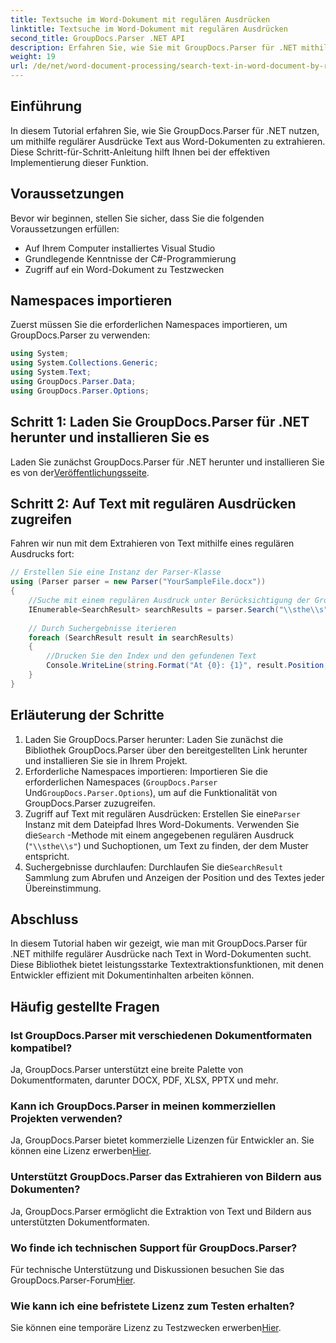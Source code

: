 ```yaml
---
title: Textsuche im Word-Dokument mit regulären Ausdrücken
linktitle: Textsuche im Word-Dokument mit regulären Ausdrücken
second_title: GroupDocs.Parser .NET API
description: Erfahren Sie, wie Sie mit GroupDocs.Parser für .NET mithilfe regulärer Ausdrücke nach Text in Word-Dokumenten suchen. Extrahieren Sie effizient spezifischen Inhalt.
weight: 19
url: /de/net/word-document-processing/search-text-in-word-document-by-regular-expression/
---
```

## Einführung
In diesem Tutorial erfahren Sie, wie Sie GroupDocs.Parser für .NET nutzen, um mithilfe regulärer Ausdrücke Text aus Word-Dokumenten zu extrahieren. Diese Schritt-für-Schritt-Anleitung hilft Ihnen bei der effektiven Implementierung dieser Funktion.
## Voraussetzungen
Bevor wir beginnen, stellen Sie sicher, dass Sie die folgenden Voraussetzungen erfüllen:
- Auf Ihrem Computer installiertes Visual Studio
- Grundlegende Kenntnisse der C#-Programmierung
- Zugriff auf ein Word-Dokument zu Testzwecken

## Namespaces importieren
Zuerst müssen Sie die erforderlichen Namespaces importieren, um GroupDocs.Parser zu verwenden:
```csharp
using System;
using System.Collections.Generic;
using System.Text;
using GroupDocs.Parser.Data;
using GroupDocs.Parser.Options;
```
## Schritt 1: Laden Sie GroupDocs.Parser für .NET herunter und installieren Sie es
 Laden Sie zunächst GroupDocs.Parser für .NET herunter und installieren Sie es von der[Veröffentlichungsseite](https://releases.groupdocs.com/parser/net/).
## Schritt 2: Auf Text mit regulären Ausdrücken zugreifen
Fahren wir nun mit dem Extrahieren von Text mithilfe eines regulären Ausdrucks fort:
```csharp
// Erstellen Sie eine Instanz der Parser-Klasse
using (Parser parser = new Parser("YourSampleFile.docx"))
{
    //Suche mit einem regulären Ausdruck unter Berücksichtigung der Groß-/Kleinschreibung
    IEnumerable<SearchResult> searchResults = parser.Search("\\sthe\\s", new SearchOptions(true, false, true));
    
    // Durch Suchergebnisse iterieren
    foreach (SearchResult result in searchResults)
    {
        //Drucken Sie den Index und den gefundenen Text
        Console.WriteLine(string.Format("At {0}: {1}", result.Position, result.Text));
    }
}
```
## Erläuterung der Schritte
1. Laden Sie GroupDocs.Parser herunter: Laden Sie zunächst die Bibliothek GroupDocs.Parser über den bereitgestellten Link herunter und installieren Sie sie in Ihrem Projekt.
2. Erforderliche Namespaces importieren: Importieren Sie die erforderlichen Namespaces (`GroupDocs.Parser` Und`GroupDocs.Parser.Options`), um auf die Funktionalität von GroupDocs.Parser zuzugreifen.
3.  Zugriff auf Text mit regulären Ausdrücken: Erstellen Sie eine`Parser` Instanz mit dem Dateipfad Ihres Word-Dokuments. Verwenden Sie die`Search` -Methode mit einem angegebenen regulären Ausdruck (`"\\sthe\\s"`) und Suchoptionen, um Text zu finden, der dem Muster entspricht.
4.  Suchergebnisse durchlaufen: Durchlaufen Sie die`SearchResult` Sammlung zum Abrufen und Anzeigen der Position und des Textes jeder Übereinstimmung.

## Abschluss
In diesem Tutorial haben wir gezeigt, wie man mit GroupDocs.Parser für .NET mithilfe regulärer Ausdrücke nach Text in Word-Dokumenten sucht. Diese Bibliothek bietet leistungsstarke Textextraktionsfunktionen, mit denen Entwickler effizient mit Dokumentinhalten arbeiten können.

## Häufig gestellte Fragen
### Ist GroupDocs.Parser mit verschiedenen Dokumentformaten kompatibel?
Ja, GroupDocs.Parser unterstützt eine breite Palette von Dokumentformaten, darunter DOCX, PDF, XLSX, PPTX und mehr.
### Kann ich GroupDocs.Parser in meinen kommerziellen Projekten verwenden?
 Ja, GroupDocs.Parser bietet kommerzielle Lizenzen für Entwickler an. Sie können eine Lizenz erwerben[Hier](https://purchase.groupdocs.com/buy).
### Unterstützt GroupDocs.Parser das Extrahieren von Bildern aus Dokumenten?
Ja, GroupDocs.Parser ermöglicht die Extraktion von Text und Bildern aus unterstützten Dokumentformaten.
### Wo finde ich technischen Support für GroupDocs.Parser?
 Für technische Unterstützung und Diskussionen besuchen Sie das GroupDocs.Parser-Forum[Hier](https://forum.groupdocs.com/c/parser/17).
### Wie kann ich eine befristete Lizenz zum Testen erhalten?
 Sie können eine temporäre Lizenz zu Testzwecken erwerben[Hier](https://purchase.groupdocs.com/temporary-license/).